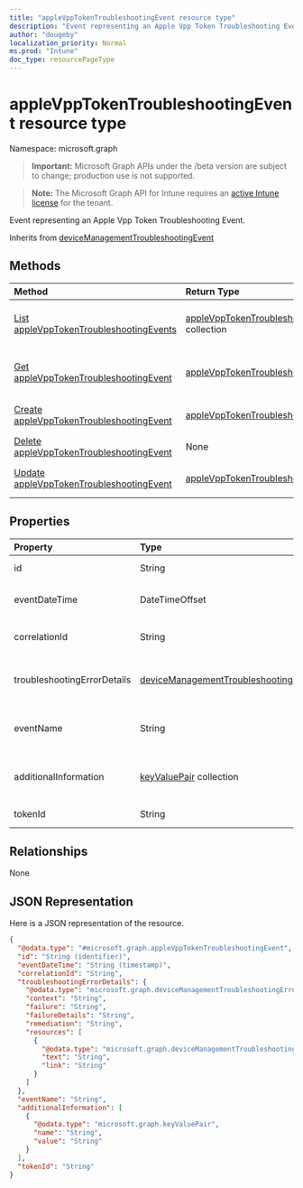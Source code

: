```yaml
---
title: "appleVppTokenTroubleshootingEvent resource type"
description: "Event representing an Apple Vpp Token Troubleshooting Event."
author: "dougeby"
localization_priority: Normal
ms.prod: "Intune"
doc_type: resourcePageType
---
```


# appleVppTokenTroubleshootingEvent resource type

Namespace: microsoft.graph

> **Important:** Microsoft Graph APIs under the /beta version are subject to change; production use is not supported.

> **Note:** The Microsoft Graph API for Intune requires an [active Intune license](https://go.microsoft.com/fwlink/?linkid=839381) for the tenant.

Event representing an Apple Vpp Token Troubleshooting Event.


Inherits from [deviceManagementTroubleshootingEvent](../resources/intune-troubleshooting-devicemanagementtroubleshootingevent.md)

## Methods
|Method|Return Type|Description|
|:---|:---|:---|
|[List appleVppTokenTroubleshootingEvents](../api/intune-troubleshooting-applevpptokentroubleshootingevent-list.md)|[appleVppTokenTroubleshootingEvent](../resources/intune-troubleshooting-applevpptokentroubleshootingevent.md) collection|List properties and relationships of the [appleVppTokenTroubleshootingEvent](../resources/intune-troubleshooting-applevpptokentroubleshootingevent.md) objects.|
|[Get appleVppTokenTroubleshootingEvent](../api/intune-troubleshooting-applevpptokentroubleshootingevent-get.md)|[appleVppTokenTroubleshootingEvent](../resources/intune-troubleshooting-applevpptokentroubleshootingevent.md)|Read properties and relationships of the [appleVppTokenTroubleshootingEvent](../resources/intune-troubleshooting-applevpptokentroubleshootingevent.md) object.|
|[Create appleVppTokenTroubleshootingEvent](../api/intune-troubleshooting-applevpptokentroubleshootingevent-create.md)|[appleVppTokenTroubleshootingEvent](../resources/intune-troubleshooting-applevpptokentroubleshootingevent.md)|Create a new [appleVppTokenTroubleshootingEvent](../resources/intune-troubleshooting-applevpptokentroubleshootingevent.md) object.|
|[Delete appleVppTokenTroubleshootingEvent](../api/intune-troubleshooting-applevpptokentroubleshootingevent-delete.md)|None|Deletes a [appleVppTokenTroubleshootingEvent](../resources/intune-troubleshooting-applevpptokentroubleshootingevent.md).|
|[Update appleVppTokenTroubleshootingEvent](../api/intune-troubleshooting-applevpptokentroubleshootingevent-update.md)|[appleVppTokenTroubleshootingEvent](../resources/intune-troubleshooting-applevpptokentroubleshootingevent.md)|Update the properties of a [appleVppTokenTroubleshootingEvent](../resources/intune-troubleshooting-applevpptokentroubleshootingevent.md) object.|

## Properties
|Property|Type|Description|
|:---|:---|:---|
|id|String|UUID for the object Inherited from [deviceManagementTroubleshootingEvent](../resources/intune-troubleshooting-devicemanagementtroubleshootingevent.md)|
|eventDateTime|DateTimeOffset|Time when the event occurred . Inherited from [deviceManagementTroubleshootingEvent](../resources/intune-troubleshooting-devicemanagementtroubleshootingevent.md)|
|correlationId|String|Id used for tracing the failure in the service. Inherited from [deviceManagementTroubleshootingEvent](../resources/intune-troubleshooting-devicemanagementtroubleshootingevent.md)|
|troubleshootingErrorDetails|[deviceManagementTroubleshootingErrorDetails](../resources/intune-troubleshooting-devicemanagementtroubleshootingerrordetails.md)|Object containing detailed information about the error and its remediation. Inherited from [deviceManagementTroubleshootingEvent](../resources/intune-troubleshooting-devicemanagementtroubleshootingevent.md)|
|eventName|String|Event Name corresponding to the Troubleshooting Event. It is an Optional field Inherited from [deviceManagementTroubleshootingEvent](../resources/intune-troubleshooting-devicemanagementtroubleshootingevent.md)|
|additionalInformation|[keyValuePair](../resources/intune-shared-keyvaluepair.md) collection|A set of string key and string value pairs which provides additional information on the Troubleshooting event Inherited from [deviceManagementTroubleshootingEvent](../resources/intune-troubleshooting-devicemanagementtroubleshootingevent.md)|
|tokenId|String|Apple Volume Purchase Program Token Identifier.|

## Relationships
None

## JSON Representation
Here is a JSON representation of the resource.
<!-- {
  "blockType": "resource",
  "keyProperty": "id",
  "@odata.type": "microsoft.graph.appleVppTokenTroubleshootingEvent"
}
-->
``` json
{
  "@odata.type": "#microsoft.graph.appleVppTokenTroubleshootingEvent",
  "id": "String (identifier)",
  "eventDateTime": "String (timestamp)",
  "correlationId": "String",
  "troubleshootingErrorDetails": {
    "@odata.type": "microsoft.graph.deviceManagementTroubleshootingErrorDetails",
    "context": "String",
    "failure": "String",
    "failureDetails": "String",
    "remediation": "String",
    "resources": [
      {
        "@odata.type": "microsoft.graph.deviceManagementTroubleshootingErrorResource",
        "text": "String",
        "link": "String"
      }
    ]
  },
  "eventName": "String",
  "additionalInformation": [
    {
      "@odata.type": "microsoft.graph.keyValuePair",
      "name": "String",
      "value": "String"
    }
  ],
  "tokenId": "String"
}
```




